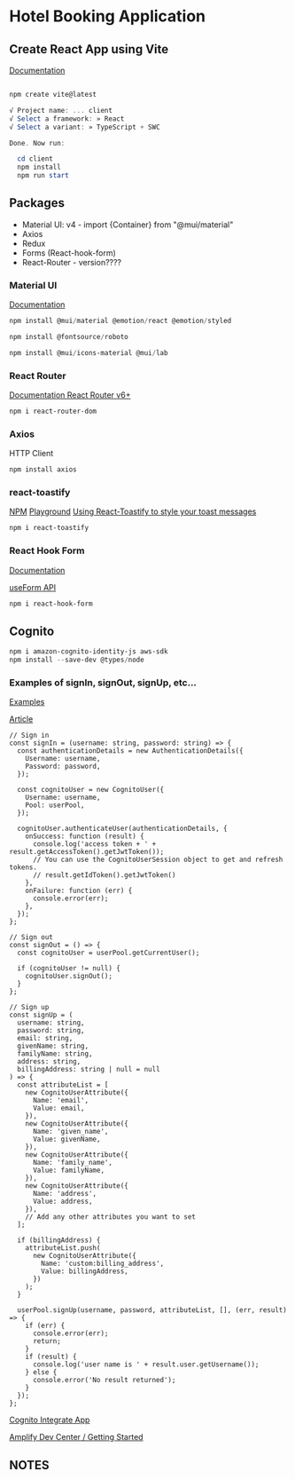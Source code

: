 # Hotel Booking Application

## Create React App using Vite

[Documentation](https://vitejs.dev/guide/)

```powershell

npm create vite@latest

√ Project name: ... client
√ Select a framework: » React
√ Select a variant: » TypeScript + SWC

Done. Now run:

  cd client
  npm install
  npm run start
```

## Packages

- Material UI: v4 - import {Container} from "@mui/material"
- Axios
- Redux
- Forms (React-hook-form)
- React-Router - version????

### Material UI

[Documentation](https://mui.com/material-ui/)

```powershell
npm install @mui/material @emotion/react @emotion/styled

npm install @fontsource/roboto

npm install @mui/icons-material @mui/lab

```

### React Router

[Documentation React Router v6+](https://reactrouter.com/en/main/start/overview)

```powershell
npm i react-router-dom
```

### Axios

HTTP Client

```powershell
npm install axios
```

### react-toastify

[NPM](https://www.npmjs.com/package/react-toastify)
[Playground](https://fkhadra.github.io/react-toastify/introduction/)
[Using React-Toastify to style your toast messages](https://blog.logrocket.com/using-react-toastify-style-toast-messages/)

```powershell
npm i react-toastify
```

### React Hook Form

[Documentation](https://react-hook-form.com/)

[useForm API](https://react-hook-form.com/docs/useform)

```powershell
npm i react-hook-form
```

## Cognito

```powershell
npm i amazon-cognito-identity-js aws-sdk
npm install --save-dev @types/node
```

### Examples of signIn, signOut, signUp, etc...

[Examples](https://www.npmjs.com/package/amazon-cognito-identity-js)

[Article](https://www.sammeechward.com/cognito-user-pool-react)

```tsx
// Sign in
const signIn = (username: string, password: string) => {
  const authenticationDetails = new AuthenticationDetails({
    Username: username,
    Password: password,
  });

  const cognitoUser = new CognitoUser({
    Username: username,
    Pool: userPool,
  });

  cognitoUser.authenticateUser(authenticationDetails, {
    onSuccess: function (result) {
      console.log('access token + ' + result.getAccessToken().getJwtToken());
      // You can use the CognitoUserSession object to get and refresh tokens.
      // result.getIdToken().getJwtToken()
    },
    onFailure: function (err) {
      console.error(err);
    },
  });
};

// Sign out
const signOut = () => {
  const cognitoUser = userPool.getCurrentUser();

  if (cognitoUser != null) {
    cognitoUser.signOut();
  }
};

// Sign up
const signUp = (
  username: string,
  password: string,
  email: string,
  givenName: string,
  familyName: string,
  address: string,
  billingAddress: string | null = null
) => {
  const attributeList = [
    new CognitoUserAttribute({
      Name: 'email',
      Value: email,
    }),
    new CognitoUserAttribute({
      Name: 'given_name',
      Value: givenName,
    }),
    new CognitoUserAttribute({
      Name: 'family_name',
      Value: familyName,
    }),
    new CognitoUserAttribute({
      Name: 'address',
      Value: address,
    }),
    // Add any other attributes you want to set
  ];

  if (billingAddress) {
    attributeList.push(
      new CognitoUserAttribute({
        Name: 'custom:billing_address',
        Value: billingAddress,
      })
    );
  }

  userPool.signUp(username, password, attributeList, [], (err, result) => {
    if (err) {
      console.error(err);
      return;
    }
    if (result) {
      console.log('user name is ' + result.user.getUsername());
    } else {
      console.error('No result returned');
    }
  });
};
```

[Cognito Integrate App](https://docs.aws.amazon.com/cognito/latest/developerguide/cognito-integrate-apps.html)

[Amplify Dev Center / Getting Started](https://ui.docs.amplify.aws/react/getting-started/installation)

## NOTES
